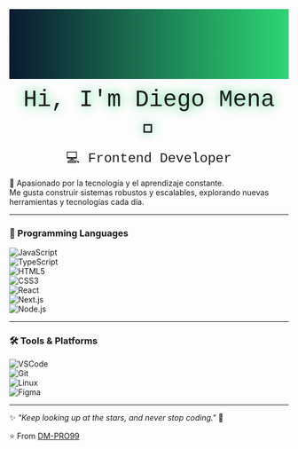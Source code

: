 <div align="center">

<!-- 🌌 Banner animado -->
<svg viewBox="0 0 800 200" xmlns="http://www.w3.org/2000/svg">
  <!-- Fondo galáctico animado -->
  <defs>
    <linearGradient id="galaxy" x1="0%" y1="0%" x2="100%" y2="0%">
      <stop offset="0%" stop-color="#0A192F">
        <animate attributeName="stop-color" values="#0A192F;#1E3C72;#2ED573;#0A192F" dur="8s" repeatCount="indefinite"/>
      </stop>
      <stop offset="100%" stop-color="#2ED573">
        <animate attributeName="stop-color" values="#2ED573;#00FFA3;#1E90FF;#2ED573" dur="8s" repeatCount="indefinite"/>
      </stop>
    </linearGradient>
  </defs>
  
  <!-- Rectángulo de fondo -->
  <rect width="800" height="200" fill="url(#galaxy)" />

  <!-- Texto principal -->
  <text x="50%" y="40%" dominant-baseline="middle" text-anchor="middle"
    style="font-family:'Courier New', monospace; font-size: 42px; fill: #FFFFFF; filter: drop-shadow(0 0 10px #2ED573);">
    Hi, I'm Diego Mena 👋
  </text>

  <!-- Subtítulo -->
  <text x="50%" y="65%" dominant-baseline="middle" text-anchor="middle"
    style="font-family:'Courier New', monospace; font-size: 24px; fill: #A0F6D2;">
    💻 Frontend Developer
  </text>
</svg>

</div>


🚀 Apasionado por la tecnología y el aprendizaje constante.  
Me gusta construir sistemas robustos y escalables, explorando nuevas herramientas y tecnologías cada día.  

---

### 🚀 Programming Languages  
![JavaScript](https://img.shields.io/badge/JavaScript-0A192F?style=for-the-badge&logo=javascript&logoColor=2ED573)  
![TypeScript](https://img.shields.io/badge/TypeScript-0A192F?style=for-the-badge&logo=typescript&logoColor=2ED573)  
![HTML5](https://img.shields.io/badge/HTML5-0A192F?style=for-the-badge&logo=html5&logoColor=2ED573)  
![CSS3](https://img.shields.io/badge/CSS3-0A192F?style=for-the-badge&logo=css3&logoColor=2ED573)  
![React](https://img.shields.io/badge/React-0A192F?style=for-the-badge&logo=react&logoColor=2ED573)  
![Next.js](https://img.shields.io/badge/Next.js-0A192F?style=for-the-badge&logo=next.js&logoColor=2ED573)  
![Node.js](https://img.shields.io/badge/Node.js-0A192F?style=for-the-badge&logo=node.js&logoColor=2ED573)  

---

### 🛠️ Tools & Platforms  
![VSCode](https://img.shields.io/badge/VS%20Code-0A192F?style=for-the-badge&logo=visual-studio-code&logoColor=2ED573)  
![Git](https://img.shields.io/badge/Git-0A192F?style=for-the-badge&logo=git&logoColor=2ED573)   
![Linux](https://img.shields.io/badge/Linux-0A192F?style=for-the-badge&logo=linux&logoColor=2ED573)  
![Figma](https://img.shields.io/badge/Figma-0A192F?style=for-the-badge&logo=figma&logoColor=2ED573)  

---

✨ *"Keep looking up at the stars, and never stop coding."* 🌌  

⭐️ From [DM-PRO99](https://github.com/DM-PRO99)  
